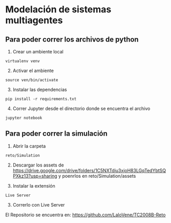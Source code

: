 # Modelación de sistemas multiagentes

## Para poder correr los archivos de python

1. Crear un ambiente local
```
virtualenv venv
```

2. Activar el ambiente
```
source ven/bin/activate
```

3. Instalar las dependencias
```
pip install -r requirements.txt
```

4. Correr Jupyter desde el directorio donde se encuentra el archivo
```
jupyter notebook
```

## Para poder correr la simulación

1. Abrir la carpeta
```
reto/Simulation
```

2. Descargar los assets de https://drive.google.com/drive/folders/1C5NXTdiu3xjoH83LGqTedYbtSQPXkz13?usp=sharing y poenrlos en reto/Simulation/assets

2. Instalar la extensión
```
Live Server
```

3. Correrlo con Live Server

El Repositorio se encuentra en: https://github.com/LaloVene/TC2008B-Reto

